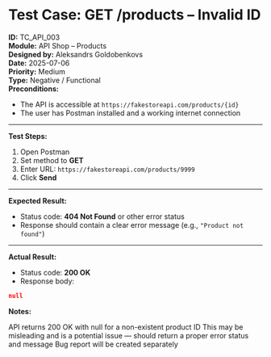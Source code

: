 # Test Case: GET /products – Invalid ID

**ID:** TC_API_003  
**Module:** API Shop – Products  
**Designed by:** Aleksandrs Goldobenkovs  
**Date:** 2025-07-06  
**Priority:** Medium  
**Type:** Negative / Functional  
**Preconditions:**  
- The API is accessible at `https://fakestoreapi.com/products/{id}`  
- The user has Postman installed and a working internet connection

---

**Test Steps:**

1. Open Postman  
2. Set method to **GET**  
3. Enter URL: `https://fakestoreapi.com/products/9999`  
4. Click **Send**

---

**Expected Result:**  
- Status code: **404 Not Found** or other error status  
- Response should contain a clear error message (e.g., `"Product not found"`)

---

**Actual Result:**  
- Status code: **200 OK**  
- Response body:  
```json
null
```

**Notes:**  

API returns 200 OK with null for a non-existent product ID
This may be misleading and is a potential issue — should return a proper error status and message
Bug report will be created separately
